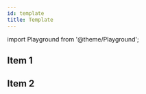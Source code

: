 ```yaml
---
id: template
title: Template
---
```


import Playground from '@theme/Playground';

## Item 1

<Playground>
</Playground>

## Item 2

<Playground>
</Playground>
